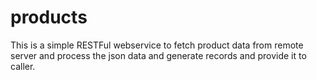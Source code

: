 # products
This is a simple RESTFul webservice to fetch product data from remote server and process the json data and generate records and provide it to caller.
